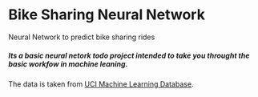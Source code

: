 # Bike Sharing Neural Network
Neural Network to predict bike sharing rides
##### Its a basic neural netork todo project intended to take you throught the basic workfow in machine leaning.

The data is taken from [UCI Machine Learning Database](https://archive.ics.uci.edu/ml/datasets/Bike+Sharing+Dataset).
